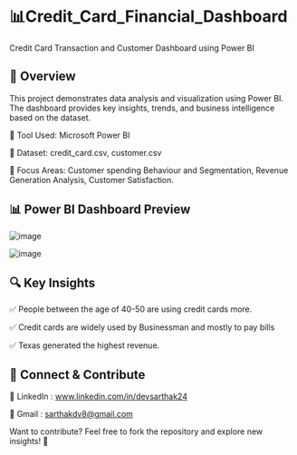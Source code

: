  # 📊Credit_Card_Financial_Dashboard
 
Credit Card Transaction and Customer Dashboard using Power BI

## 🚀 Overview
This project demonstrates data analysis and visualization using Power BI. The dashboard provides key insights, trends, and business intelligence based on the dataset.

🔹 Tool Used: Microsoft Power BI

🔹 Dataset: credit_card.csv, customer.csv

🔹 Focus Areas: Customer spending Behaviour and Segmentation, Revenue Generation Analysis, Customer Satisfaction.


## 📊 Power BI Dashboard Preview  
![image](https://github.com/user-attachments/assets/7ce1dcc5-6f79-4d76-8c67-d16309b1d4fd)




![image](https://github.com/user-attachments/assets/54385c08-3420-4491-9d94-ff166a211ff9)



## 🔍 Key Insights  

✅  People between the age of 40-50 are using credit cards more.

✅  Credit cards are widely used by Businessman and mostly to pay bills 

✅  Texas generated the highest revenue.
## 🔗 Connect & Contribute
📌 LinkedIn : www.linkedin.com/in/devsarthak24

📌 Gmail : sarthakdv8@gmail.com

Want to contribute? Feel free to fork the repository and explore new insights! 🚀
